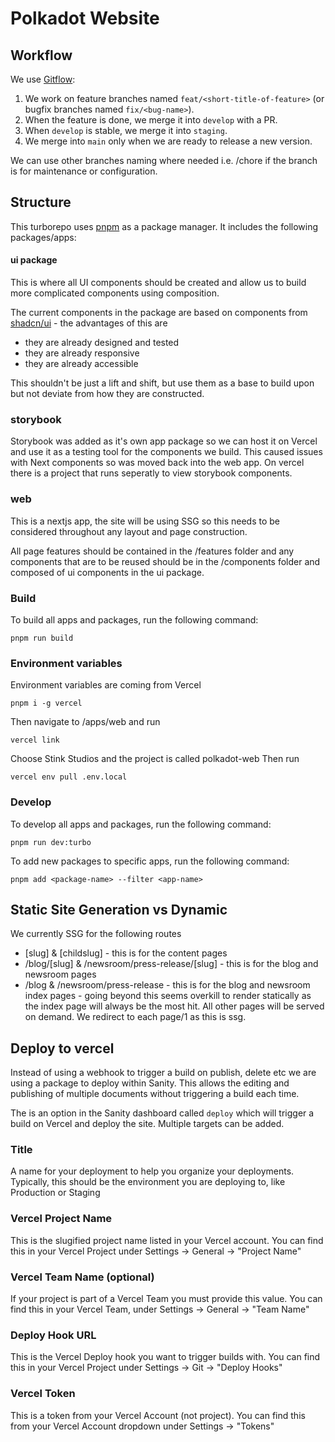 # Polkadot Website

## Workflow

We use [Gitflow](https://www.atlassian.com/git/tutorials/comparing-workflows/gitflow-workflow):

1. We work on feature branches named `feat/<short-title-of-feature>` (or bugfix branches named `fix/<bug-name>`).
2. When the feature is done, we merge it into `develop` with a PR.
3. When `develop` is stable, we merge it into `staging`.
4. We merge into `main` only when we are ready to release a new version.

We can use other branches naming where needed i.e. /chore if the branch is for maintenance or configuration.

## Structure

This turborepo uses [pnpm](https://pnpm.io) as a package manager. It includes the following packages/apps:

#### ui package

This is where all UI components should be created and allow us to build more complicated components using composition.

The current components in the package are based on components from [shadcn/ui](https://ui.shadcn.com/) - the advantages of this are

- they are already designed and tested
- they are already responsive
- they are already accessible

This shouldn't be just a lift and shift, but use them as a base to build upon but not deviate from how they are constructed.

### storybook

Storybook was added as it's own app package so we can host it on Vercel and use it as a testing tool for the components we build. This caused issues with Next components so was moved back into the web app. On vercel there is a project that runs seperatly to view storybook components.

### web

This is a nextjs app, the site will be using SSG so this needs to be considered throughout any layout and page construction.

All page features should be contained in the /features folder and any components that are to be reused should be in the /components folder and composed of ui components in the ui package.

### Build

To build all apps and packages, run the following command:

```
pnpm run build
```

### Environment variables
Environment variables are coming from Vercel
```
pnpm i -g vercel
```

Then navigate to /apps/web and run
```
vercel link
```

Choose Stink Studios and the project is called polkadot-web
Then run

```
vercel env pull .env.local
```

### Develop

To develop all apps and packages, run the following command:

```
pnpm run dev:turbo
```

To add new packages to specific apps, run the following command:

```
pnpm add <package-name> --filter <app-name>
```

## Static Site Generation vs Dynamic

We currently SSG for the following routes

- [slug] & [childslug] - this is for the content pages
- /blog/[slug] & /newsroom/press-release/[slug] - this is for the blog and newsroom pages
- /blog & /newsroom/press-release - this is for the blog and newsroom index pages - going beyond this seems overkill to render statically as the index page will always be the most hit. All other pages will be served on demand. We redirect to each page/1 as this is ssg.

## Deploy to vercel

Instead of using a webhook to trigger a build on publish, delete etc we are using a package to deploy within Sanity.  This allows the editing and publishing of multiple documents without triggering a build each time.

The is an option in the Sanity dashboard called ```deploy``` which will trigger a build on Vercel and deploy the site. Multiple targets can be added.

### Title
A name for your deployment to help you organize your deployments.
Typically, this should be the environment you are deploying to, like Production or Staging

### Vercel Project Name
This is the slugified project name listed in your Vercel account.
You can find this in your Vercel Project under Settings → General → "Project Name"

### Vercel Team Name (optional)
If your project is part of a Vercel Team you must provide this value.
You can find this in your Vercel Team, under Settings → General → "Team Name"

### Deploy Hook URL
This is the Vercel Deploy hook you want to trigger builds with.
You can find this in your Vercel Project under Settings → Git → "Deploy Hooks"

### Vercel Token
This is a token from your Vercel Account (not project).
You can find this from your Vercel Account dropdown under Settings → "Tokens"
